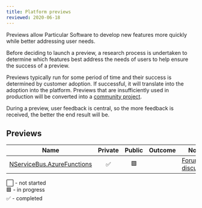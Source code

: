 ```yaml
---
title: Platform previews
reviewed: 2020-06-18
---
```


Previews allow Particular Software to develop new features more quickly while better addressing user needs.

Before deciding to launch a preview, a research process is undertaken to determine which features best address the needs of users to help ensure the success of a preview.

Previews typically run for some period of time and their success is determined by customer adoption. If successful, it will translate into the adoption into the platform. Previews that are insufficiently used in production will be converted into a [community project](support-policy.md).

During a preview, user feedback is central, so the more feedback is received, the better the end result will be. 

## Previews

| Name                       | Private | Public | Outcome    | Notes  |
|----------------------------|:-------:|:------:|:----------:|--------|
| [NServiceBus.AzureFunctions](LINK)|:white_check_mark:|:green_square:|  | [Forum discussion](LINK) |

:white_large_square: - not started<br>
:green_square: - in progress<br>
:white_check_mark: - completed<br>